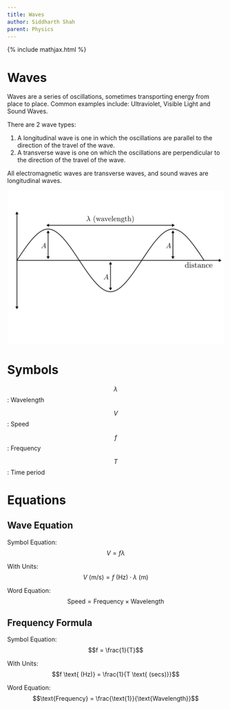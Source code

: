 ```yaml
---
title: Waves
author: Siddharth Shah
parent: Physics
---
```


{% include mathjax.html %}

# Waves

Waves are a series of oscillations, sometimes transporting energy from place to place. Common examples include: Ultraviolet, Visible Light and Sound Waves. 

There are 2 wave types:
1. A longitudinal wave is one in which the oscillations are parallel to the direction of the travel of the wave.
2. A transverse wave is one on which the oscillations are perpendicular to the direction of the travel of the wave.

All electromagnetic waves are transverse waves, and sound waves are longitudinal waves.

![](wave_diagram.svg)

# Symbols

$$\lambda$$: Wavelength

$$V$$: Speed

$$f$$: Frequency

$$T$$: Time period


# Equations

## Wave Equation

Symbol Equation: $$V = f\lambda$$

With Units: $$V \text{ (m/s)} = f \text{ (Hz)} \cdot \lambda \text{ (m)}$$

Word Equation: $$\text{Speed} = \text{Frequency} \times \text{Wavelength}$$

## Frequency Formula

Symbol Equation: $$f = \frac{1}{T}$$

With Units: $$f \text{ (Hz)} = \frac{1}{T \text{ (secs)}}$$

Word Equation: $$\text{Frequency} = \frac{\text{1}}{\text{Wavelength}}$$